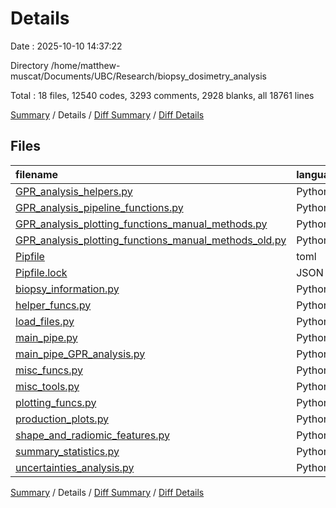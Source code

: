 # Details

Date : 2025-10-10 14:37:22

Directory /home/matthew-muscat/Documents/UBC/Research/biopsy_dosimetry_analysis

Total : 18 files,  12540 codes, 3293 comments, 2928 blanks, all 18761 lines

[Summary](results.md) / Details / [Diff Summary](diff.md) / [Diff Details](diff-details.md)

## Files
| filename | language | code | comment | blank | total |
| :--- | :--- | ---: | ---: | ---: | ---: |
| [GPR\_analysis\_helpers.py](/GPR_analysis_helpers.py) | Python | 231 | 56 | 53 | 340 |
| [GPR\_analysis\_pipeline\_functions.py](/GPR_analysis_pipeline_functions.py) | Python | 299 | 82 | 96 | 477 |
| [GPR\_analysis\_plotting\_functions\_manual\_methods.py](/GPR_analysis_plotting_functions_manual_methods.py) | Python | 412 | 55 | 92 | 559 |
| [GPR\_analysis\_plotting\_functions\_manual\_methods\_old.py](/GPR_analysis_plotting_functions_manual_methods_old.py) | Python | 189 | 38 | 36 | 263 |
| [Pipfile](/Pipfile) | toml | 17 | 0 | 4 | 21 |
| [Pipfile.lock](/Pipfile.lock) | JSON | 793 | 0 | 1 | 794 |
| [biopsy\_information.py](/biopsy_information.py) | Python | 61 | 44 | 18 | 123 |
| [helper\_funcs.py](/helper_funcs.py) | Python | 802 | 270 | 190 | 1,262 |
| [load\_files.py](/load_files.py) | Python | 68 | 50 | 31 | 149 |
| [main\_pipe.py](/main_pipe.py) | Python | 1,496 | 1,038 | 516 | 3,050 |
| [main\_pipe\_GPR\_analysis.py](/main_pipe_GPR_analysis.py) | Python | 152 | 52 | 66 | 270 |
| [misc\_funcs.py](/misc_funcs.py) | Python | 18 | 21 | 1 | 40 |
| [misc\_tools.py](/misc_tools.py) | Python | 17 | 13 | 8 | 38 |
| [plotting\_funcs.py](/plotting_funcs.py) | Python | 8 | 0 | 0 | 8 |
| [production\_plots.py](/production_plots.py) | Python | 6,672 | 1,085 | 1,499 | 9,256 |
| [shape\_and\_radiomic\_features.py](/shape_and_radiomic_features.py) | Python | 103 | 83 | 35 | 221 |
| [summary\_statistics.py](/summary_statistics.py) | Python | 1,172 | 390 | 277 | 1,839 |
| [uncertainties\_analysis.py](/uncertainties_analysis.py) | Python | 30 | 16 | 5 | 51 |

[Summary](results.md) / Details / [Diff Summary](diff.md) / [Diff Details](diff-details.md)